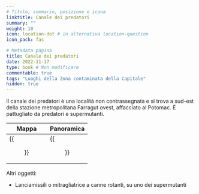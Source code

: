 ```yaml
---
# Titolo, sommario, posizione e icona
linktitle: Canale dei predatori
summary: ""
weight: 10
icon: location-dot # in alternativa location-question
icon_pack: fas

# Metadata pagina
title: Canale dei predatori
date: 2022-11-17
type: book # Non modificare
commentable: true
tags: "Luoghi della Zona contaminata della Capitale"
hidden: true
---
```




Il canale dei predatori è una località non contrassegnata e si trova a sud-est della stazione metropolitana Farragut ovest, affacciato al Potomac. È pattugliato da predatori e supermutanti.

| Mappa                                        | Panoramica                           |
| -------------------------------------------- | ------------------------------------ |
| {{<figure src="fo3/FW_Metro_Station_loc.webp">}} | {{<figure src="fo3/Raider_canal.webp">}} |


Altri oggetti:
- Lanciamissili o mitragliatrice a canne rotanti, su uno dei supermutanti

